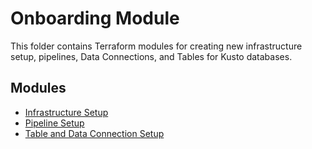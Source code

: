 # Onboarding Module

This folder contains Terraform modules for creating new infrastructure setup, pipelines, Data Connections, and Tables for Kusto databases.

## Modules
- [Infrastructure Setup](./infrastructure-setup)
- [Pipeline Setup](./pipeline-setup)
- [Table and Data Connection Setup](./table-and-data-connection-setup)

